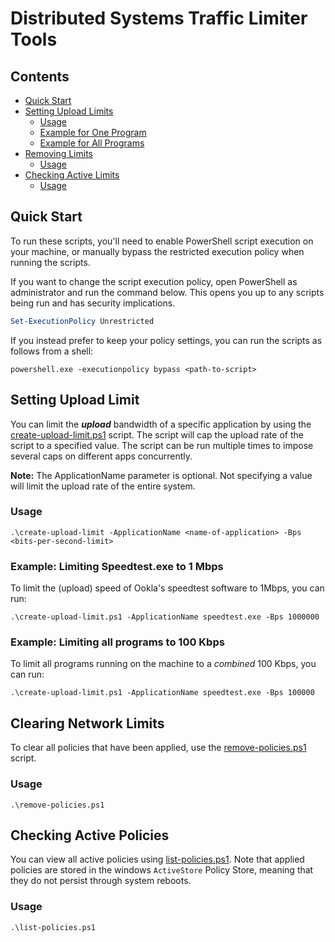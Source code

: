 # Distributed Systems Traffic Limiter Tools

## Contents
- [Quick Start](#quick-start)
- [Setting Upload Limits](#setting-upload-limit)
    - [Usage](#usage)
    - [Example for One Program](#example-limiting-speedtestexe-to-1-mbps)
    - [Example for All Programs](#example-limiting-all-programs-to-100-kbps)
- [Removing Limits](#clearing-network-limits)
    - [Usage](#usage-1)
- [Checking Active Limits](#checking-active-policies)
    - [Usage](#usage-2)


## Quick Start

To run these scripts, you'll need to enable PowerShell script execution on your machine, or manually bypass the restricted execution policy when running the scripts.

If you want to change the script execution policy, open PowerShell as administrator and run the command below. This opens you up to any scripts being run and has security implications.
```ps1
Set-ExecutionPolicy Unrestricted
```

If you instead prefer to keep your policy settings, you can run the scripts as follows from a shell:

```
powershell.exe -executionpolicy bypass <path-to-script>
```

## Setting Upload Limit

You can limit the ***upload*** bandwidth of a specific application by using the [create-upload-limit.ps1](/PowerShell%20Scripts/create-upload-limit.ps1) script. The script will cap the upload rate of the script to a specified value. The script can be run multiple times to impose several caps on different apps concurrently.

**Note:** The ApplicationName parameter is optional. Not specifying a value will limit the upload rate of the entire system.

### Usage

```
.\create-upload-limit -ApplicationName <name-of-application> -Bps <bits-per-second-limit>
```

### Example: Limiting Speedtest.exe to 1 Mbps

To limit the (upload) speed of Ookla's speedtest software to 1Mbps, you can run:
```
.\create-upload-limit.ps1 -ApplicationName speedtest.exe -Bps 1000000
```

### Example: Limiting all programs to 100 Kbps
To limit all programs running on the machine to a *combined* 100 Kbps, you can run:
```
.\create-upload-limit.ps1 -ApplicationName speedtest.exe -Bps 100000
```

## Clearing Network Limits

To clear all policies that have been applied, use the [remove-policies.ps1](/PowerShell%20Scripts/remove-policies.ps1) script.

### Usage
```
.\remove-policies.ps1
```

## Checking Active Policies

You can view all active policies using [list-policies.ps1](/PowerShell%20Scripts/list-policies.ps1). Note that applied policies are stored in the windows `ActiveStore` Policy Store, meaning that they do not persist through system reboots.

### Usage
```
.\list-policies.ps1
```